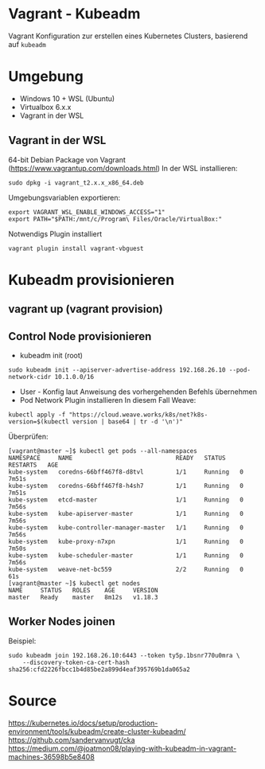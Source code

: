 # Vagrant - Kubeadm

Vagrant Konfiguration zur erstellen eines Kubernetes Clusters,
basierend auf `kubeadm` 

# Umgebung

* Windows 10 + WSL (Ubuntu)
* Virtualbox 6.x.x
* Vagrant in der WSL

## Vagrant in der WSL
64-bit Debian Package von Vagrant (https://www.vagrantup.com/downloads.html)
In der WSL installieren:
```
sudo dpkg -i vagrant_t2.x.x_x86_64.deb
```
Umgebungsvariablen exportieren:
```
export VAGRANT_WSL_ENABLE_WINDOWS_ACCESS="1"
export PATH="$PATH:/mnt/c/Program\ Files/Oracle/VirtualBox:"       
```
Notwendigs Plugin installiert
```
vagrant plugin install vagrant-vbguest
```

# Kubeadm provisionieren

## vagrant up (vagrant provision)

## Control Node provisionieren

* kubeadm init (root)
```
sudo kubeadm init --apiserver-advertise-address 192.168.26.10 --pod-network-cidr 10.1.0.0/16
```
* User - Konfig laut Anweisung des vorhergehenden Befehls übernehmen
* Pod Network Plugin installieren
In diesem Fall Weave:
```
kubectl apply -f "https://cloud.weave.works/k8s/net?k8s-version=$(kubectl version | base64 | tr -d '\n')"
```

Überprüfen:
```
[vagrant@master ~]$ kubectl get pods --all-namespaces
NAMESPACE     NAME                             READY   STATUS    RESTARTS   AGE
kube-system   coredns-66bff467f8-d8tvl         1/1     Running   0          7m51s
kube-system   coredns-66bff467f8-h4sh7         1/1     Running   0          7m51s
kube-system   etcd-master                      1/1     Running   0          7m56s
kube-system   kube-apiserver-master            1/1     Running   0          7m56s
kube-system   kube-controller-manager-master   1/1     Running   0          7m56s
kube-system   kube-proxy-n7xpn                 1/1     Running   0          7m50s
kube-system   kube-scheduler-master            1/1     Running   0          7m56s
kube-system   weave-net-bc559                  2/2     Running   0          61s
[vagrant@master ~]$ kubectl get nodes
NAME     STATUS   ROLES    AGE     VERSION
master   Ready    master   8m12s   v1.18.3
```
## Worker Nodes joinen
Beispiel:
```
sudo kubeadm join 192.168.26.10:6443 --token ty5p.1bsnr770u0mra \
    --discovery-token-ca-cert-hash sha256:cfd2226fbcc1b4d85be2a899d4eaf395769b1da065a2
```
# Source
https://kubernetes.io/docs/setup/production-environment/tools/kubeadm/create-cluster-kubeadm/
https://github.com/sandervanvugt/cka
https://medium.com/@joatmon08/playing-with-kubeadm-in-vagrant-machines-36598b5e8408

